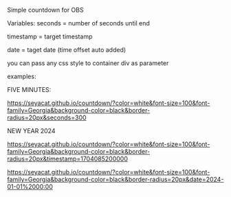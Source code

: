 Simple countdown for OBS

Variables:
seconds = number of seconds until end

timestamp = target timestamp

date = taget date (time offset auto added)

you can pass any css style to container div as parameter

examples:

FIVE MINUTES:

https://seyacat.github.io/countdown/?color=white&font-size=100&font-family=Georgia&background-color=black&border-radius=20px&seconds=300

NEW YEAR 2024

https://seyacat.github.io/countdown/?color=white&font-size=100&font-family=Georgia&background-color=black&border-radius=20px&timestamp=1704085200000

https://seyacat.github.io/countdown/?color=white&font-size=100&font-family=Georgia&background-color=black&border-radius=20px&date=2024-01-01%2000:00
